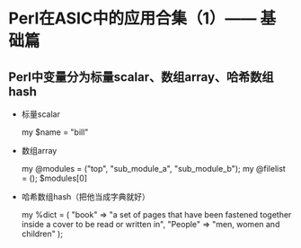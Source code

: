 # Perl在ASIC中的应用合集（1）—— 基础篇

## Perl中变量分为标量scalar、数组array、哈希数组hash

- 标量scalar

  my $name = "bill"

- 数组array

  my @modules = ("top", "sub_module_a", "sub_module_b");
  my @filelist = ();
  $modules[0]
  
- 哈希数组hash（把他当成字典就好）

  my %dict = (
              "book"   => "a set of pages that have been fastened together inside a cover to be read or written in",
              "People" => "men, women and children"
              );
